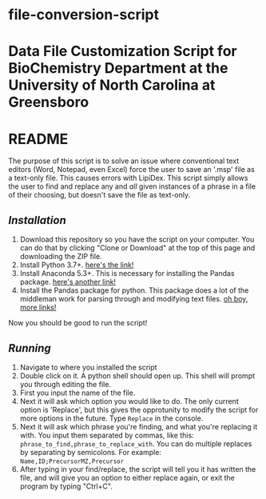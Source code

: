 # file-conversion-script
# Data File Customization Script for BioChemistry Department at the University of North Carolina at Greensboro

# README

The purpose of this script is to solve an issue where conventional text editors (Word, Notepad, even Excel) force the user to
save an '.msp' file as a text-only file. This causes errors with LipiDex. This script simply allows the user to find and
replace any and *all* given instances of a phrase in a file of their choosing, but doesn't save the file as text-only.

## _Installation_

1. Download this repository so you have the script on your computer. You can do that by clicking "Clone or Download" at the top of this page and downloading the ZIP file.
2. Install Python 3.7+. [here's the link!](https://www.python.org/downloads/)
3. Install Anaconda 5.3+. This is necessary for installing the Pandas package. [here's another link!](https://www.anaconda.com/download/#windows)
4. Install the Pandas package for python. This package does a lot of the middleman work for parsing through and modifying text files. [oh boy, more links!]()

Now you should be good to run the script!

## _Running_

1. Navigate to where you installed the script
2. Double click on it. A python shell should open up. This shell will prompt you through editing the file.
3. First you input the name of the file.
4. Next it will ask which option you would like to do. The only current option is 'Replace', but this gives the opprotunity to modify the script for more options in the future. Type `Replace` in the console.
5. Next it will ask which phrase you're finding, and what you're replacing it with. You input them separated by commas, like this: `phrase_to_find,phrase_to_replace_with`. You can do multiple replaces by separating by semicolons.
For example: `Name,ID;PrecursorMZ,Precursor`
6. After typing in your find/replace, the script will tell you it has written the file, and will give you an option to either replace again, or exit the program by typing "Ctrl+C".
